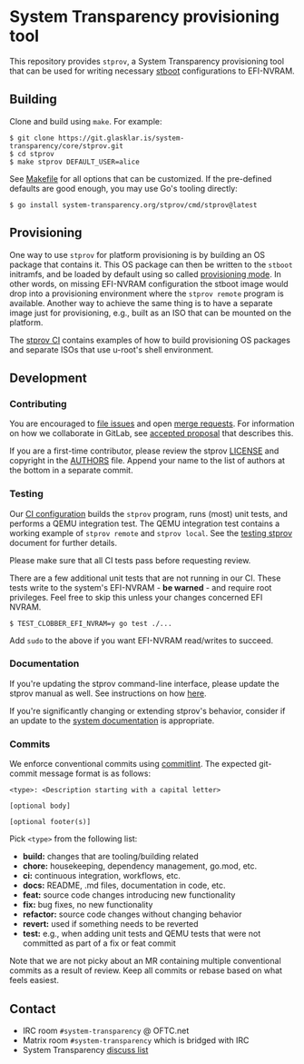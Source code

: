 # System Transparency provisioning tool

This repository provides `stprov`, a System Transparency provisioning tool that
can be used for writing necessary [stboot][] configurations to EFI-NVRAM.

[stboot]: https://git.glasklar.is/system-transparency/core/stboot/

## Building

Clone and build using `make`.  For example:

    $ git clone https://git.glasklar.is/system-transparency/core/stprov.git
    $ cd stprov
    $ make stprov DEFAULT_USER=alice

See [Makefile](./Makefile) for all options that can be customized.  If the
pre-defined defaults are good enough, you may use Go's tooling directly:

    $ go install system-transparency.org/stprov/cmd/stprov@latest

## Provisioning

One way to use `stprov` for platform provisioning is by building an OS package
that contains it.  This OS package can then be written to the `stboot`
initramfs, and be loaded by default using so called [provisioning mode][].  In
other words, on missing EFI-NVRAM configuration the stboot image would drop into
a provisioning environment where the `stprov remote` program is available.
Another way to achieve the same thing is to have a separate image just for
provisioning, e.g., built as an ISO that can be mounted on the platform.

The [stprov CI](./integration/ci-images.yml) contains examples of how to build
provisioning OS packages and separate ISOs that use u-root's shell environment.

[provisioning mode]: https://git.glasklar.is/system-transparency/core/stboot/-/blob/v0.3.6/docs/stboot-system.md?ref_type=tags#host-configuration

## Development

### Contributing

You are encouraged to [file issues][] and open [merge requests][].  For
information on how we collaborate in GitLab, see [accepted proposal][] that
describes this.

If you are a first-time contributor, please review the stprov
[LICENSE](./LICENSE) and copyright in the [AUTHORS](./AUTHORS) file.  Append
your name to the list of authors at the bottom in a separate commit.

[file issues]: https://git.glasklar.is/system-transparency/core/stprov/-/issues
[merge requests]: https://git.glasklar.is/system-transparency/core/stprov/-/merge_requests
[accepted proposal]: https://git.glasklar.is/system-transparency/project/documentation/-/blob/main/proposals/2023-09-25-gitlab-roles-and-conventions.md

### Testing

Our [CI configuration](./gitlab-ci) builds the `stprov` program, runs (most)
unit tests, and performs a QEMU integration test.  The QEMU integration test
contains a working example of `stprov remote` and `stprov local`.  See the
[testing stprov](./docs/testing-stprov.md) document for further details.

Please make sure that all CI tests pass before requesting review.

There are a few additional unit tests that are not running in our CI.  These
tests write to the system's EFI-NVRAM - **be warned** - and require root
privileges.  Feel free to skip this unless your changes concerned EFI NVRAM.

    $ TEST_CLOBBER_EFI_NVRAM=y go test ./...

Add `sudo` to the above if you want EFI-NVRAM read/writes to succeed.

### Documentation

If you're updating the stprov command-line interface, please update the stprov
manual as well.  See instructions on how [here](./docs/stprov-manual.md.README).

If you're significantly changing or extending stprov's behavior, consider if an
update to the [system documentation](./docs/stprov-system.md) is appropriate.

### Commits

We enforce conventional commits using [commitlint][].  The expected git-commit
message format is as follows:

    <type>: <Description starting with a capital letter>
    
    [optional body]

    [optional footer(s)]

Pick `<type>` from the following list:

  - **build:** changes that are tooling/building related
  - **chore:** housekeeping, dependency management, go.mod, etc.
  - **ci:** continuous integration, workflows, etc.
  - **docs:** README, .md files, documentation in code, etc.
  - **feat:** source code changes introducing new functionality
  - **fix:** bug fixes, no new functionality
  - **refactor:** source code changes without changing behavior
  - **revert:** used if something needs to be reverted
  - **test:** e.g., when adding unit tests and QEMU tests that were not
    committed as part of a fix or feat commit

Note that we are not picky about an MR containing multiple conventional commits
as a result of review.  Keep all commits or rebase based on what feels easiest.

[commitlint]: https://commitlint.js.org/

## Contact

  - IRC room `#system-transparency` @ OFTC.net
  - Matrix room `#system-transparency` which is bridged with IRC
  - System Transparency [discuss list][]

[discuss list]: https://lists.system-transparency.org/mailman3/postorius/lists/st-discuss.lists.system-transparency.org/
